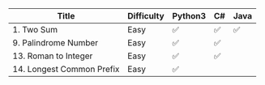 | Title                      | Difficulty | Python3 | C# | Java |
| -------------------------- | ---------- | ------- | -- | ---- |
| 1. Two Sum | Easy | ✅ | ✅ | ✅ |
| 9. Palindrome Number | Easy | ✅ | ✅ |
| 13. Roman to Integer | Easy | ✅ | ✅ |
| 14. Longest Common Prefix | Easy | ✅ |
